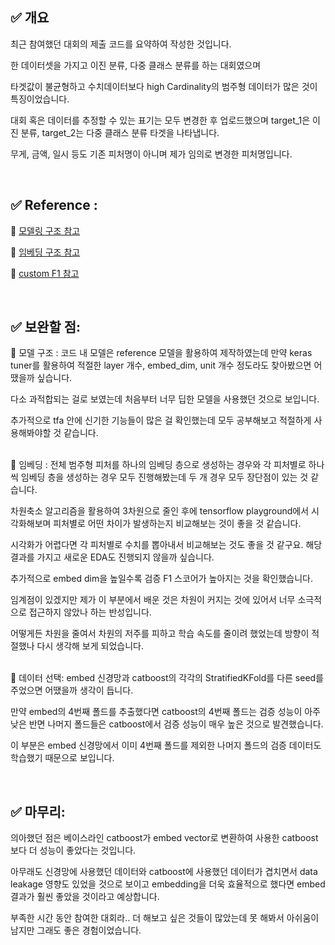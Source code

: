 ## ✅ 개요

최근 참여했던 대회의 제출 코드를 요약하여 작성한 것입니다.
<p> 한 데이터셋을 가지고 이진 분류, 다중 클래스 분류를 하는 대회였으며 <p> 타겟값이 불균형하고 수치데이터보다 high Cardinality의 범주형 데이터가 많은 것이 특징이었습니다.   

대회 혹은 데이터를 추정할 수 있는 표기는 모두 변경한 후 업로드했으며
target_1은 이진 분류, target_2는 다중 클래스 분류 타겟을 나타냅니다.<p>

무게, 금액, 일시 등도 기존 피처명이 아니며 제가 임의로 변경한 피처명입니다.

<br>

## ✅ Reference : 
📌 [모델링 구조 참고](https://www.kaggle.com/pourchot/simple-neural-network) <p>
📌 [임베딩 구조 참고](https://www.kaggle.com/abhishek/same-old-entity-embeddings) <p>
📌 [custom F1 참고](https://towardsdatascience.com/f-beta-score-in-keras-part-ii-15f91f07c9a4)

<br>

## ✅ 보완할 점:
🔹 모델 구조 : 코드 내 모델은 reference 모델을 활용하여 제작하였는데 만약 keras tuner를 활용하여 적절한 layer 개수, embed_dim, unit 개수 정도라도 찾아봤으면 어땠을까 싶습니다.<p> 다소 과적합되는 걸로 보였는데 처음부터 너무 딥한 모델을 사용했던 것으로 보입니다.<p> 추가적으로 tfa 안에 신기한 기능들이 많은 걸 확인했는데 모두 공부해보고 적절하게 사용해봐야할 것 같습니다.
<p> <br>
🔹 임베딩 : 전체 범주형 피처를 하나의 임베딩 층으로 생성하는 경우와 각 피처별로 하나씩 임베딩 층을 생성하는 경우 모두 진행해봤는데 두 개 경우 모두 장단점이 있는 것 같습니다.<p> 차원축소 알고리즘을 활용하여 3차원으로 줄인 후에 tensorflow playground에서 시각화해보며 피처별로 어떤 차이가 발생하는지 비교해보는 것이 좋을 것 같습니다.<p> 시각화가 어렵다면 각 피처별로 수치를 뽑아내서 비교해보는 것도 좋을 것 같구요. 해당 결과를 가지고 새로운 EDA도 진행되지 않을까 싶습니다.<p>
추가적으로 embed dim을 높일수록 검증 F1 스코어가 높아지는 것을 확인했습니다.
<p> 임계점이 있겠지만 제가 이 부분에서 배운 것은 차원이 커지는 것에 있어서 너무 소극적으로 접근하지 않았나 하는 반성입니다. <p>어떻게든 차원을 줄여서 차원의 저주를 피하고 학습 속도를 줄이려 했었는데 방향이 적절했나 다시 생각해 보게 되었습니다.
<p> <br>
🔹 데이터 선택: embed 신경망과 catboost의 각각의 StratifiedKFold를 다른 seed를 주었으면 어땠을까 생각이 듭니다.<p> 만약 embed의 4번째 폴드를 추출했다면 catboost의 4번째 폴드는 검증 성능이 아주 낮은 반면 나머지 폴드들은 catboost에서 검증 성능이 매우 높은 것으로 발견했습니다. <p>이 부분은 embed 신경망에서 이미 4번째 폴드를 제외한 나머지 폴드의 검증 데이터도 학습했기 때문으로 보입니다.

<p>
<br>


## ✅ 마무리:

의아했던 점은 베이스라인 catboost가 embed vector로 변환하여 사용한 catboost보다 더 성능이 좋았다는 것입니다. <p>
아무래도 신경망에 사용했던 데이터와 catboost에 사용했던 데이터가 겹치면서 data leakage 영향도 있었을 것으로 보이고 embedding을 더욱 효율적으로 했다면 embed결과가 훨씬 좋았을 것이라고 예상합니다. <p>

부족한 시간 동안 참여한 대회라.. 더 해보고 싶은 것들이 많았는데 못 해봐서 아쉬움이 남지만 그래도 좋은 경험이었습니다. <p>
